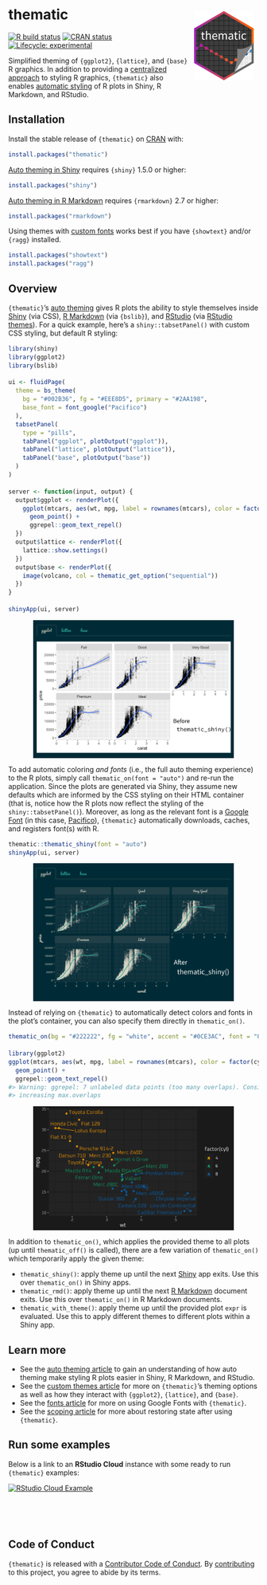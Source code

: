 
<!-- README.md is generated from README.Rmd. Please edit that file -->

# thematic <a href='https://rstudio.github.io/thematic/'><img src='man/figures/logo.png' align="right" height="138.5" style="margin:10px;" /></a>

<!-- badges: start -->

[![R build
status](https://github.com/rstudio/thematic/workflows/R-CMD-check/badge.svg)](https://github.com/rstudio/thematic)
[![CRAN
status](https://www.r-pkg.org/badges/version/thematic)](https://CRAN.R-project.org/package=thematic)
[![Lifecycle:
experimental](https://img.shields.io/badge/lifecycle-experimental-orange.svg)](https://www.tidyverse.org/lifecycle/#experimental)
<!-- badges: end -->

Simplified theming of `{ggplot2}`, `{lattice}`, and `{base}` R graphics.
In addition to providing a [centralized
approach](https://rstudio.github.io/thematic/articles/custom.html) to
styling R graphics, `{thematic}` also enables [automatic
styling](https://rstudio.github.io/thematic/articles/auto.html) of R
plots in Shiny, R Markdown, and RStudio.

## Installation

Install the stable release of `{thematic}` on
[CRAN](https://CRAN.R-project.org) with:

``` r
install.packages("thematic")
```

[Auto theming in
Shiny](https://rstudio.github.io/thematic/articles/auto.html#shiny)
requires `{shiny}` 1.5.0 or higher:

``` r
install.packages("shiny")
```

[Auto theming in R
Markdown](https://rstudio.github.io/thematic/articles/auto.html#rmd)
requires `{rmarkdown}` 2.7 or higher:

``` r
install.packages("rmarkdown")
```

Using themes with [custom
fonts](https://rstudio.github.io/thematic/articles/fonts.html) works
best if you have `{showtext}` and/or `{ragg}` installed.

``` r
install.packages("showtext")
install.packages("ragg")
```

## Overview

`{thematic}`’s [auto
theming](https://rstudio.github.io/thematic/articles/auto.html) gives R
plots the ability to style themselves inside
[Shiny](https://rstudio.github.io/thematic/articles/auto.html#shiny)
(via CSS), [R
Markdown](https://rstudio.github.io/thematic/articles/auto.html#rmd)
(via `{bslib}`), and
[RStudio](https://rstudio.github.io/thematic/articles/auto.html#rstudio)
(via [RStudio
themes](https://support.rstudio.com/hc/en-us/articles/115011846747-Using-RStudio-Themes)).
For a quick example, here’s a `shiny::tabsetPanel()` with custom CSS
styling, but default R styling:

``` r
library(shiny)
library(ggplot2)
library(bslib)

ui <- fluidPage(
  theme = bs_theme(
    bg = "#002B36", fg = "#EEE8D5", primary = "#2AA198", 
    base_font = font_google("Pacifico")
  ),
  tabsetPanel(
    type = "pills",
    tabPanel("ggplot", plotOutput("ggplot")),
    tabPanel("lattice", plotOutput("lattice")),
    tabPanel("base", plotOutput("base"))
  )
)

server <- function(input, output) {
  output$ggplot <- renderPlot({
    ggplot(mtcars, aes(wt, mpg, label = rownames(mtcars), color = factor(cyl))) +
      geom_point() +
      ggrepel::geom_text_repel()
  })
  output$lattice <- renderPlot({
    lattice::show.settings()
  })
  output$base <- renderPlot({
    image(volcano, col = thematic_get_option("sequential"))
  })
}

shinyApp(ui, server)
```

<img src="man/figures/auto-before.png" width="80%" style="display: block; margin: auto;" />

To add automatic coloring *and fonts* (i.e., the full auto theming
experience) to the R plots, simply call `thematic_on(font = "auto")` and
re-run the application. Since the plots are generated via Shiny, they
assume new defaults which are informed by the CSS styling on their HTML
container (that is, notice how the R plots now reflect the styling of
the `shiny::tabsetPanel()`). Moreover, as long as the relevant font is a
[Google Font](https://fonts.google.com) (in this case,
[Pacifico](https://fonts.google.com/specimen/Pacifico)), `{thematic}`
automatically downloads, caches, and registers font(s) with R.

``` r
thematic::thematic_shiny(font = "auto")
shinyApp(ui, server)
```

<img src="man/figures/auto-after.png" width="80%" style="display: block; margin: auto;" />

Instead of relying on `{thematic}` to automatically detect colors and
fonts in the plot’s container, you can also specify them directly in
`thematic_on()`.

``` r
thematic_on(bg = "#222222", fg = "white", accent = "#0CE3AC", font = "Oxanium")

library(ggplot2)
ggplot(mtcars, aes(wt, mpg, label = rownames(mtcars), color = factor(cyl))) +
  geom_point() +
  ggrepel::geom_text_repel()
#> Warning: ggrepel: 7 unlabeled data points (too many overlaps). Consider
#> increasing max.overlaps
```

<img src="man/figures/README-ggrepel-1.png" width="80%" style="display: block; margin: auto;" />

In addition to `thematic_on()`, which applies the provided theme to all
plots (up until `thematic_off()` is called), there are a few variation
of `thematic_on()` which temporarily apply the given theme:

-   `thematic_shiny()`: apply theme up until the next [Shiny](#shiny)
    app exits. Use this over `thematic_on()` in Shiny apps.
-   `thematic_rmd()`: apply theme up until the next [R Markdown](#rmd)
    document exits. Use this over `thematic_on()` in R Markdown
    documents.
-   `thematic_with_theme()`: apply theme up until the provided plot
    `expr` is evaluated. Use this to apply different themes to different
    plots within a Shiny app.

## Learn more

-   See the [auto theming
    article](https://rstudio.github.io/thematic/articles/auto.html) to
    gain an understanding of how auto theming make styling R plots
    easier in Shiny, R Markdown, and RStudio.
-   See the [custom themes
    article](https://rstudio.github.io/thematic/articles/custom.html)
    for more on `{thematic}`’s theming options as well as how they
    interact with `{ggplot2}`, `{lattice}`, and `{base}`.
-   See the [fonts
    article](https://rstudio.github.io/thematic/articles/fonts.html) for
    more on using Google Fonts with `{thematic}`.
-   See the [scoping
    article](https://rstudio.github.io/thematic/articles/scope.html) for
    more about restoring state after using `{thematic}`.

## Run some examples

Below is a link to an **RStudio Cloud** instance with some ready to run
`{thematic}` examples:

<div>

<a href="https://rstudio.cloud/project/1208127" target="_blank">
<img src="man/figures/thematic-test-drive.svg" alt="RStudio Cloud Example" height="80px" style="display: block; margin: 0 auto;">
</a>

</div>

## Code of Conduct

`{thematic}` is released with a [Contributor Code of
Conduct](https://contributor-covenant.org/version/2/0/CODE_OF_CONDUCT.html).
By
[contributing](https://github.com/rstudio/thematic/blob/master/CONTRIBUTING.md)
to this project, you agree to abide by its terms.
